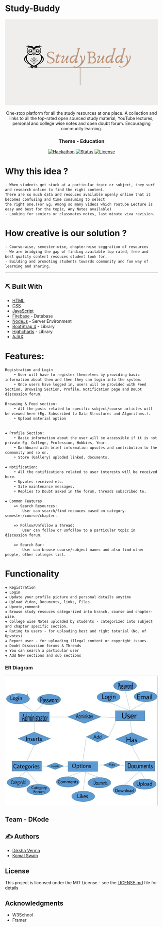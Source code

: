 # Study-Buddy
<p align="center">
  <a href="" rel="noopener">
    <img src="https://raw.githubusercontent.com/zenithexpo/Study-Buddy/master/StudyBird.png" alt="Project logo">
 </a>
</p>
<p align="center">  One-stop platform for all the study resources at one place. A collection and links to all the top-rated open sourced study material, YouTube lectures, personal and college wise notes and open doubt forum. Encouraging community learning.
    <br> 
</p>
<h3 align="center">Theme - Education</h3>

<div align="center">

  [![Hackathon](https://img.shields.io/badge/hackathon-name-orange.svg)](https://codecamphackathon.netlify.app/) 
  [![Status](https://img.shields.io/badge/status-active-success.svg)]() 
  [![License](https://img.shields.io/badge/license-MIT-blue.svg)](LICENSE.md)

</div>

#  Why this idea ?
    - When students get stuck at a particular topic or subject, they surf and research online to find the right content. 
    There are so much data and resouces available openly online that it becomes confusing and time consuming to select 
    the right one.(For Eg. Among so many videos which Youtube Lecture is easy and best for the topic, Any Notes available)
    - Looking for seniors or classmates notes, last minute viva revision.
    
#  How creative is our solution ?
    - Course-wise, semester-wise, chapter-wise seggration of resources
    - We are bridging the gap of finding available top rated, free and best quality content resouces student look for.
    - Building and promoting students towards community and fun way of learning and sharing.

---
## ⛏️ Built With <a name = "tech_stack"></a>
- [HTML](https://developer.mozilla.org/en-US/docs/Web/HTML)
- [CSS](https://developer.mozilla.org/en-US/docs/Web/CSS)
- [JavaScript](https://www.javascript.com/)
- [Firebase](https://firebase.google.com/) - Database
- [NodeJs](https://nodejs.org/en/) - Server Environment
- [BootStrap 4](https://getbootstrap.com/) - Library
- [Highcharts](https://www.highcharts.com/) - Library
- [AJAX](https://jquery.com/)

# Features:


    Registration and Login 
        • User will have to register themselves by providing basic information about them and then they can login into the system. 
        • Once users have logged in, users will be provided with Feed Section, Browsing Section, Profile, Notification page and Doubt discussion forum. 

    Browsing & Feed section:   
        • All the posts related to specific subject/course articles will be viewed here (Eg. Subscribed to Data Structures and Algorithms.).
        • Upload material option 


    ❖ Profile Section:    
        • Basic information about the user will be accessible if it is not private Eg- College, Profession, Hobbies, Year. 
        • Dashboard with brief information upvotes and contribution to the community and so on. 
        • Store (Gallery) uploded linked, documents. 

    ❖ Notification: 
        • All the notifications related to user interests will be received here. 
        • Upvotes received etc. 
        • Site maintenance messages. 
        • Replies to Doubt asked in the forum, threads subscribed to.

    ❖ Common Features 
        => Search Resources:
            User can search/find resouces based on category- semester/course/chapter.

        => Follow/Unfollow a thread:
            User can follow or unfollow to a particular topic in discussion forum. 

        => Search Bar: 
            User can browse course/subject names and also find other people, other colleges list.


#  Functionality
    ❖ Registration
    ❖ Login
    ❖ Update your profile picture and personal details anytime
    ❖ Upload Video, Documents, links, Files 
    ❖ Upvote,comment
    ❖ Browse study resouces categorized into branch, course and chapter-wise.
    ❖ College wise Notes uploaded by students - categorized into subject and chapter specific section.
    ❖ Rating to users - for uploading best and right toturial (No. of Upvotes)
    ❖ Report user - for uploading illegal content or copyright issues.
    ❖ Doubt Discussion forums & Threads
    ❖ You can search a particular user
    ❖ Add New sections and sub sections
 ### ER Diagram <a name = "ER"></a>

<p align="center">
  <a href="" rel="noopener">
    <img src="https://raw.githubusercontent.com/zenithexpo/Study-Buddy/master/ER%20diagram.jpeg" alt="ER diagram">
 </a>
</p>
<p align="center">

## Team - DKode
## ✍️ Authors <a name = "authors"></a>
- [Diksha Verma](https://github.com/zenithexpo)
- [Komal Swain](https://github.com/SwainKomal)

## License

This project is licensed under the MIT License - see the [LICENSE.md](LICENSE.md) file for details

## Acknowledgments

* W3School
* Framer


